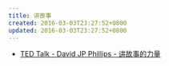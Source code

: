 ```yaml
---
title: 讲故事
created: 2016-03-03T23:27:52+0800
updated: 2016-03-03T23:27:52+0800
---
```



- [TED Talk - David JP Phillips - 讲故事的力量](https://www.bilibili.com/video/av55118489)
